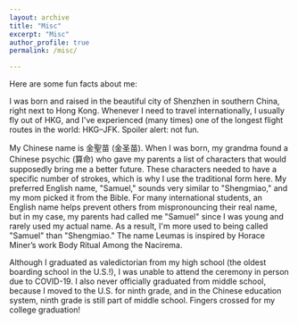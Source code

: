 ```yaml
---
layout: archive
title: "Misc"
excerpt: "Misc"
author_profile: true
permalink: /misc/

---
```

Here are some fun facts about me:

I was born and raised in the beautiful city of Shenzhen in southern China, right next to Hong Kong. Whenever I need to travel internationally, I usually fly out of HKG, and I've experienced (many times) one of the longest flight routes in the world: HKG–JFK. Spoiler alert: not fun.

My Chinese name is 金聖苗 (金圣苗). When I was born, my grandma found a Chinese psychic (算命) who gave my parents a list of characters that would supposedly bring me a better future. These characters needed to have a specific number of strokes, which is why I use the traditional form here. My preferred English name, "Samuel," sounds very similar to "Shengmiao," and my mom picked it from the Bible. For many international students, an English name helps prevent others from mispronouncing their real name, but in my case, my parents had called me "Samuel" since I was young and rarely used my actual name. As a result, I'm more used to being called "Samuel" than "Shengmiao." The name Leumas is inspired by Horace Miner’s work Body Ritual Among the Nacirema.

Although I graduated as valedictorian from my high school (the oldest boarding school in the U.S.!), I was unable to attend the ceremony in person due to COVID-19. I also never officially graduated from middle school, because I moved to the U.S. for ninth grade, and in the Chinese education system, ninth grade is still part of middle school. Fingers crossed for my college graduation!

